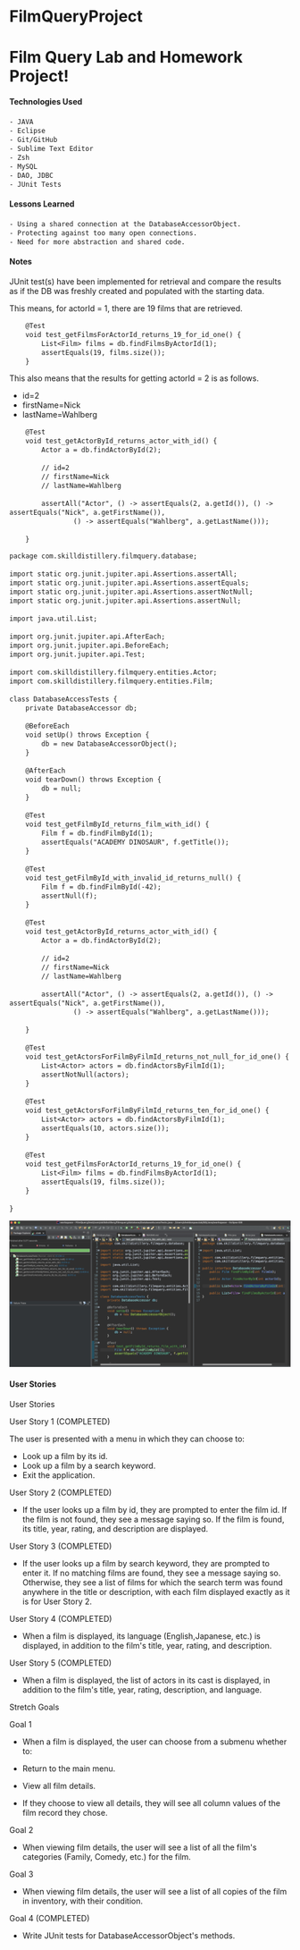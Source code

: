 # FilmQueryProject
	
# Film Query Lab and Homework Project!

#### Technologies Used
	- JAVA
	- Eclipse
	- Git/GitHub
	- Sublime Text Editor
	- Zsh
	- MySQL
	- DAO, JDBC
	- JUnit Tests
	
	
#### Lessons Learned
	- Using a shared connection at the DatabaseAccessorObject.
	- Protecting against too many open connections.
	- Need for more abstraction and shared code.
	
#### Notes

JUnit test(s) have been implemented for retrieval and compare the results as if the DB was freshly created and populated with the starting data.  

This means, for actorId = 1, there are 19 films that are retrieved.

```
	@Test
	void test_getFilmsForActorId_returns_19_for_id_one() {
		List<Film> films = db.findFilmsByActorId(1);
		assertEquals(19, films.size());
	}
```

This also means that the results for getting actorId = 2 is as follows.
- id=2
- firstName=Nick
- lastName=Wahlberg

```
	@Test
	void test_getActorById_returns_actor_with_id() {
		Actor a = db.findActorById(2);

		// id=2
		// firstName=Nick
		// lastName=Wahlberg

		assertAll("Actor", () -> assertEquals(2, a.getId()), () -> assertEquals("Nick", a.getFirstName()),
				() -> assertEquals("Wahlberg", a.getLastName()));

	}
```

```
package com.skilldistillery.filmquery.database;

import static org.junit.jupiter.api.Assertions.assertAll;
import static org.junit.jupiter.api.Assertions.assertEquals;
import static org.junit.jupiter.api.Assertions.assertNotNull;
import static org.junit.jupiter.api.Assertions.assertNull;

import java.util.List;

import org.junit.jupiter.api.AfterEach;
import org.junit.jupiter.api.BeforeEach;
import org.junit.jupiter.api.Test;

import com.skilldistillery.filmquery.entities.Actor;
import com.skilldistillery.filmquery.entities.Film;

class DatabaseAccessTests {
	private DatabaseAccessor db;

	@BeforeEach
	void setUp() throws Exception {
		db = new DatabaseAccessorObject();
	}

	@AfterEach
	void tearDown() throws Exception {
		db = null;
	}

	@Test
	void test_getFilmById_returns_film_with_id() {
		Film f = db.findFilmById(1);
		assertEquals("ACADEMY DINOSAUR", f.getTitle());
	}

	@Test
	void test_getFilmById_with_invalid_id_returns_null() {
		Film f = db.findFilmById(-42);
		assertNull(f);
	}

	@Test
	void test_getActorById_returns_actor_with_id() {
		Actor a = db.findActorById(2);

		// id=2
		// firstName=Nick
		// lastName=Wahlberg

		assertAll("Actor", () -> assertEquals(2, a.getId()), () -> assertEquals("Nick", a.getFirstName()),
				() -> assertEquals("Wahlberg", a.getLastName()));

	}

	@Test
	void test_getActorsForFilmByFilmId_returns_not_null_for_id_one() {
		List<Actor> actors = db.findActorsByFilmId(1);
		assertNotNull(actors);
	}

	@Test
	void test_getActorsForFilmByFilmId_returns_ten_for_id_one() {
		List<Actor> actors = db.findActorsByFilmId(1);
		assertEquals(10, actors.size());
	}

	@Test
	void test_getFilmsForActorId_returns_19_for_id_one() {
		List<Film> films = db.findFilmsByActorId(1);
		assertEquals(19, films.size());
	}

}

```

![JUnit Screenshot](junit.png)

#### User Stories

User Stories

User Story 1 (COMPLETED)

The user is presented with a menu in which they can choose to:

- Look up a film by its id.
- Look up a film by a search keyword.
- Exit the application.

User Story 2 (COMPLETED)

- If the user looks up a film by id, they are prompted to enter the film id. If the film is not found, they see a message saying so. If the film is found, its title, year, rating, and description are displayed.

User Story 3 (COMPLETED)

- If the user looks up a film by search keyword, they are prompted to enter it. If no matching films are found, they see a message saying so. Otherwise, they see a list of films for which the search term was found anywhere in the title or description, with each film displayed exactly as it is for User Story 2.

User Story 4 (COMPLETED)

- When a film is displayed, its language (English,Japanese, etc.) is displayed, in addition to the film's title, year, rating, and description.

User Story 5 (COMPLETED)

- When a film is displayed, the list of actors in its cast is displayed, in addition to the film's title, year, rating, description, and language.

Stretch Goals

Goal 1
- When a film is displayed, the user can choose from a submenu whether to:
- Return to the main menu.
- View all film details.

- If they choose to view all details, they will see all column values of the film record they chose.

Goal 2

- When viewing film details, the user will see a list of all the film's categories (Family, Comedy, etc.) for the film.

Goal 3

- When viewing film details, the user will see a list of all copies of the film in inventory, with their condition.

Goal 4 (COMPLETED)

- Write JUnit tests for DatabaseAccessorObject's methods.

